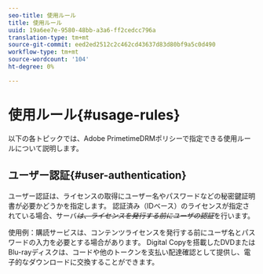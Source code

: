 ```yaml
---
seo-title: 使用ルール
title: 使用ルール
uuid: 19a6ee7e-9580-48bb-a3a6-ff2cedcc796a
translation-type: tm+mt
source-git-commit: eed2ed2512c2c462cd43637d83d80bf9a5c0d490
workflow-type: tm+mt
source-wordcount: '104'
ht-degree: 0%

---
```



# 使用ルール{#usage-rules}

以下の各トピックでは、Adobe PrimetimeDRMポリシーで指定できる使用ルールについて説明します。

## ユーザー認証{#user-authentication}

ユーザー認証は、ライセンスの取得にユーザー名やパスワードなどの秘密鍵証明書が必要かどうかを指定します。 認証済み（IDベース）のライセンスが指定されている場合、サーバ&#x200B;~~_は、ライセンスを発行する前にユーザの認証_~~&#x200B;を行います。

使用例：購読サービスは、コンテンツライセンスを発行する前にユーザ名とパスワードの入力を必要とする場合があります。 Digital Copyを搭載したDVDまたはBlu-rayディスクは、コードや他のトークンを支払い配達確認として提供し、電子的なダウンロードに交換することができます。